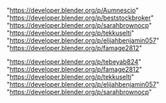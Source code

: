 "https://developer.blender.org/p/Aumnescio"
"https://developer.blender.org/p/beststockbroker"
"https://developer.blender.org/p/sarahbrownocp"
"https://developer.blender.org/p/tekkuselti"
"https://developer.blender.org/p/elijahbenjamin057"
"https://developer.blender.org/p/famage2812"
 
"https://developer.blender.org/p/tebeyab824"
"https://developer.blender.org/p/famage2812"
"https://developer.blender.org/p/tekkuselti"
"https://developer.blender.org/p/elijahbenjamin057"
"https://developer.blender.org/p/sarahbrownocp"
 
